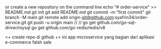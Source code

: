 or create a new repository on the command line
echo "# order-service" >> README.md
git init
git add README.md
git commit -m "first commit"
git branch -M main
git remote add origin git@github.com:syafrin34/order-service.git
git push -u origin main
// // go get github.com/go-sql-driver/mysql
go get github.com/go-redis/redis/v8

<+ create repo di github +>
ini app microservice yang bagian dari aplikasi e-commerce falsh sale
